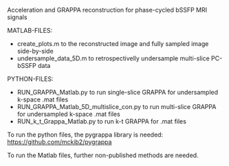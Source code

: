 Acceleration and GRAPPA reconstruction for phase-cycled bSSFP MRI signals

MATLAB-FILES:
- create_plots.m			to the reconstructed image and fully sampled image side-by-side
- undersample_data_5D.m	to retrospectivelly undersample multi-slice PC-bSSFP data

PYTHON-FILES:
- RUN_GRAPPA_Matlab.py				to run single-slice GRAPPA for undersampled k-space .mat files
- RUN_GRAPPA_Matlab_5D_multislice_con.py	to run multi-slice GRAPPA for undersampled k-space .mat files
- RUN_k_t_Grappa_Matlab.py				to run k-t GRAPPA for .mat files


To run the python files, the pygrappa library is needed:
https://github.com/mckib2/pygrappa

To run the Matlab files, further non-published methods are needed.
